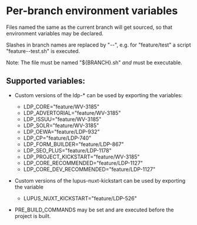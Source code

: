 # Per-branch environment variables

Files named the same as the current branch will get sourced, so that 
environment variables may be declared.

Slashes in branch names are replaced by "--", e.g. for "feature/test" a script 
"feature--test.sh" is executed.

Note: The file must be named "${BRANCH}.sh" *and* must be executable.

## Supported variables:

* Custom versions of the ldp-* can be used by exporting the
  variables:

  * LDP_CORE="feature/WV-3185"
  * LDP_ADVERTORIAL="feature/WV-3185"
  * LDP_ISSUU="feature/WV-3185"
  * LDP_SOLR="feature/WV-3185"
  * LDP_OEWA="feature/LDP-932"
  * LDP_CP="feature/LDP-740"
  * LDP_FORM_BUILDER="feature/LDP-867"
  * LDP_SEO_PLUS="feature/LDP-1178"
  * LDP_PROJECT_KICKSTART="feature/WV-3185"
  * LDP_CORE_RECOMMENDED="feature/LDP-1127"
  * LDP_CORE_DEV_RECOMMENDED="feature/LDP-1127"
  
* Custom versions of the lupus-nuxt-kickstart can be used by exporting the variable  
  
  * LUPUS_NUXT_KICKSTART="feature/LDP-526"
  
* PRE_BUILD_COMMANDS may be set and are executed before the project
  is built.
